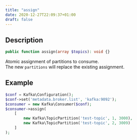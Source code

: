 ```yaml
---
title: "assign"
date: 2020-12-27T22:09:37+01:00
draft: false
---
```

## Description
```php
public function assign(array $topics): void {}
```
Atomic assignment of partitions to consume.  
The new `partitions` will replace the existing assignment.
## Example
```php
$conf = Kafka\Configuration();
$conf->set('metadata.broker.list', 'kafka:9092');
$consumer = new Kafka\Consumer($conf);
$consumer->assign(
    [
        new Kafka\TopicPartition('test-topic', 1, 3000),
        new Kafka\TopicPartition('test-topic', 2, 3009)
    ]
);
```